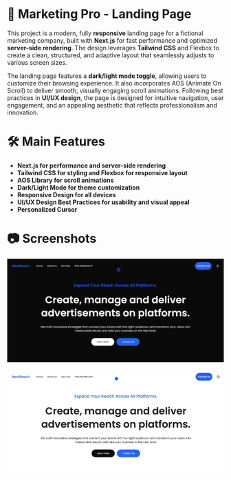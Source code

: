 # **🚀 Marketing Pro - Landing Page**

This project is a modern, fully **responsive** landing page for a fictional marketing company, built with **Next.js** for fast performance and optimized **server-side rendering**. The design leverages **Tailwind CSS** and Flexbox to create a clean, structured, and adaptive layout that seamlessly adjusts to various screen sizes.

The landing page features a **dark/light mode toggle**, allowing users to customize their browsing experience. It also incorporates AOS (Animate On Scroll) to deliver smooth, visually engaging scroll animations. Following best practices in **UI/UX design**, the page is designed for intuitive navigation, user engagement, and an appealing aesthetic that reflects professionalism and innovation.

# **🛠️ Main Features**
- **Next.js for performance and server-side rendering**
- **Tailwind CSS for styling and Flexbox for responsive layout**
- **AOS Library for scroll animations**
- **Dark/Light Mode for theme customization**
- **Responsive Design for all devices**
- **UI/UX Design Best Practices for usability and visual appeal**
- **Personalized Cursor**

# **📷 Screenshots**
![Screenshot](./screenshot/img1.PNG)  

![Screenshot](./screenshot/img2.PNG)
